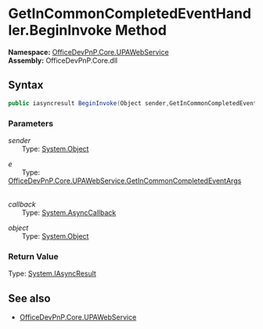 # GetInCommonCompletedEventHandler.BeginInvoke Method  
**Namespace:** [OfficeDevPnP.Core.UPAWebService](OfficeDevPnP.Core.UPAWebService.md)  
**Assembly:** OfficeDevPnP.Core.dll  
## Syntax
```C#
public iasyncresult BeginInvoke(Object sender,GetInCommonCompletedEventArgs e,AsyncCallback callback,Object object)
```
### Parameters
*sender*  
&emsp;&emsp;Type: [System.Object](System.Object.md) 
&emsp;&emsp;  
  
*e*  
&emsp;&emsp;Type: [OfficeDevPnP.Core.UPAWebService.GetInCommonCompletedEventArgs](OfficeDevPnP.Core.UPAWebService.GetInCommonCompletedEventArgs.md) 
&emsp;&emsp;  
  
*callback*  
&emsp;&emsp;Type: [System.AsyncCallback](System.AsyncCallback.md) 
&emsp;&emsp;  
  
*object*  
&emsp;&emsp;Type: [System.Object](System.Object.md) 
&emsp;&emsp;  
  
### Return Value
Type: [System.IAsyncResult](System.IAsyncResult.md 
)
## See also
- [OfficeDevPnP.Core.UPAWebService](OfficeDevPnP.Core.UPAWebService.md)
